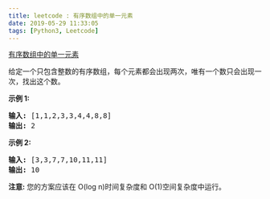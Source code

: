 ```yaml
---
title: leetcode : 有序数组中的单一元素
date: 2019-05-29 11:33:05
tags: [Python3, Leetcode]
---
```


[有序数组中的单一元素](https://leetcode-cn.com/problems/single-element-in-a-sorted-array/)

<p>给定一个只包含整数的有序数组，每个元素都会出现两次，唯有一个数只会出现一次，找出这个数。</p>

<!-- more -->

<p><strong>示例 1:</strong></p>

<pre>
<strong>输入:</strong> [1,1,2,3,3,4,4,8,8]
<strong>输出:</strong> 2
</pre>

<p><strong>示例 2:</strong></p>

<pre>
<strong>输入:</strong> [3,3,7,7,10,11,11]
<strong>输出:</strong> 10
</pre>

<p><strong>注意:</strong> 您的方案应该在 O(log n)时间复杂度和 O(1)空间复杂度中运行。</p>
